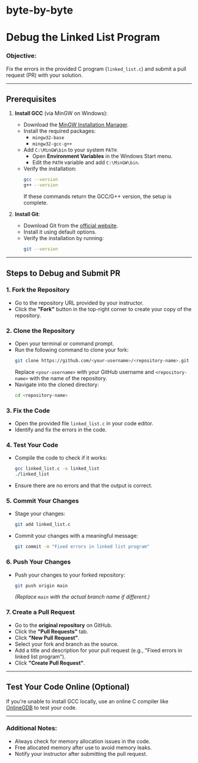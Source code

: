 # byte-by-byte

# Debug the Linked List Program

### Objective:
Fix the errors in the provided C program (`linked_list.c`) and submit a pull request (PR) with your solution.

---

## Prerequisites

1. **Install GCC** (via MinGW on Windows):
   - Download the [MinGW Installation Manager](https://sourceforge.net/projects/mingw/).
   - Install the required packages:
     - `mingw32-base`
     - `mingw32-gcc-g++`
   - Add `C:\MinGW\bin` to your system `PATH`:
     - Open **Environment Variables** in the Windows Start menu.
     - Edit the `PATH` variable and add `C:\MinGW\bin`.
   - Verify the installation:
     ```bash
     gcc --version
     g++ --version
     ```
     If these commands return the GCC/G++ version, the setup is complete.

2. **Install Git**:
   - Download Git from the [official website](https://git-scm.com/).
   - Install it using default options.
   - Verify the installation by running:
     ```bash
     git --version
     ```

---

## Steps to Debug and Submit PR

### 1. **Fork the Repository**
   - Go to the repository URL provided by your instructor.
   - Click the **"Fork"** button in the top-right corner to create your copy of the repository.

### 2. **Clone the Repository**
   - Open your terminal or command prompt.
   - Run the following command to clone your fork:
     ```bash
     git clone https://github.com/<your-username>/<repository-name>.git
     ```
     Replace `<your-username>` with your GitHub username and `<repository-name>` with the name of the repository.
   - Navigate into the cloned directory:
     ```bash
     cd <repository-name>
     ```

### 3. **Fix the Code**
   - Open the provided file `linked_list.c` in your code editor.
   - Identify and fix the errors in the code.

### 4. **Test Your Code**
   - Compile the code to check if it works:
     ```bash
     gcc linked_list.c -o linked_list
     ./linked_list
     ```
   - Ensure there are no errors and that the output is correct.

### 5. **Commit Your Changes**
   - Stage your changes:
     ```bash
     git add linked_list.c
     ```
   - Commit your changes with a meaningful message:
     ```bash
     git commit -m "Fixed errors in linked list program"
     ```

### 6. **Push Your Changes**
   - Push your changes to your forked repository:
     ```bash
     git push origin main
     ```
     *(Replace `main` with the actual branch name if different.)*

### 7. **Create a Pull Request**
   - Go to the **original repository** on GitHub.
   - Click the **"Pull Requests"** tab.
   - Click **"New Pull Request"**.
   - Select your fork and branch as the source.
   - Add a title and description for your pull request (e.g., "Fixed errors in linked list program").
   - Click **"Create Pull Request"**.

---

## Test Your Code Online (Optional)
If you're unable to install GCC locally, use an online C compiler like [OnlineGDB](https://www.onlinegdb.com/) to test your code.

---

### Additional Notes:
- Always check for memory allocation issues in the code.
- Free allocated memory after use to avoid memory leaks.
- Notify your instructor after submitting the pull request.
